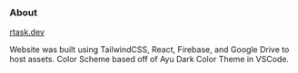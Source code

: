 ### About
[rtask.dev](https://rtask.dev)

Website was built using TailwindCSS, React, Firebase, and Google Drive to host assets. Color Scheme based off of Ayu Dark Color Theme in VSCode.
